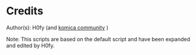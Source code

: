 Credits
==================
Author(s): H0fy (and [komica community](http://komica.peroneko.org/minecraft/) )

Note: This scripts are based on the default script and have been expanded and edited by H0fy.